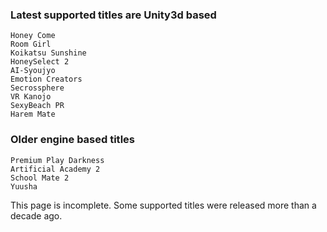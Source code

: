 ### Latest supported titles are Unity3d based

    Honey Come
    Room Girl
    Koikatsu Sunshine
    HoneySelect 2
    AI-Syoujyo
    Emotion Creators
    Secrossphere
    VR Kanojo
    SexyBeach PR
    Harem Mate

### Older engine based titles

    Premium Play Darkness
    Artificial Academy 2
    School Mate 2
    Yuusha

This page is incomplete. Some supported titles were released more than a decade ago.